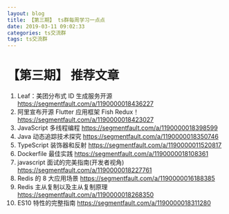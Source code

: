 ```yaml
---
layout: blog
title: 【第三期】 ts群每周学习一点点
date: 2019-03-11 09:02:33
categories: ts交流群
tags: ts交流群
---
```


# 【第三期】 推荐文章

1. Leaf：美团分布式 ID 生成服务开源 https://segmentfault.com/a/1190000018436227
2. 阿里宣布开源 Flutter 应用框架 Fish Redux！ https://segmentfault.com/a/1190000018423027
3. JavaScript 多线程编程 https://segmentfault.com/a/1190000018398599
4. Java 动态追踪技术探究 https://segmentfault.com/a/1190000018350746
5. TypeScript 装饰器和反射 https://segmentfault.com/a/1190000011520817
6. Dockerfile 最佳实践 https://segmentfault.com/a/1190000018108361
7. javascript 面试的完美指南(开发者视角) https://segmentfault.com/a/1190000018227761
8. Redis 的 8 大应用场景 https://segmentfault.com/a/1190000016188385
9. Redis 主从复制以及主从复制原理 https://segmentfault.com/a/1190000018268350
10. ES10 特性的完整指南 https://segmentfault.com/a/1190000018311280
